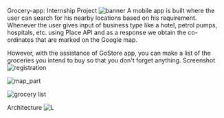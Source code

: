 Grocery-app: Internship Project
![banner](https://user-images.githubusercontent.com/107669981/191200644-fe8a914f-86e8-463f-8a99-5e3acc21df5d.png)
A mobile app is built where the user can search for his nearby locations based on his requirement. Whenever the user gives input of business type like a hotel, petrol pumps, hospitals, etc. using Place API and as a response we obtain the co-ordinates that are marked on the Google map.

 However, with the assistance of GoStore app, you can make a list of the groceries you intend to buy so that you don't forget anything.
Screenshot
![registration](https://user-images.githubusercontent.com/107669981/191201740-feab4c77-ba3a-481c-b55f-d70d4fe0ea27.png)

![map_part](https://user-images.githubusercontent.com/107669981/191201837-f55137b6-aa35-40cc-9e26-f79a2c1b74d6.png)

![grocery list](https://user-images.githubusercontent.com/107669981/191201979-85636b8f-74e0-43f5-b091-a5905dd73f74.png)

Architecture
![L](https://user-images.githubusercontent.com/107669981/191202139-b0472034-0071-42af-8d81-dfc9a1a682c8.png)
